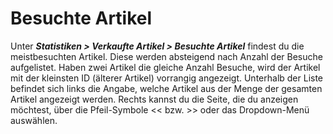 # Besuchte Artikel

Unter _**Statistiken \> Verkaufte Artikel \> Besuchte Artikel**_ findest du die meistbesuchten Artikel. Diese werden absteigend nach Anzahl der Besuche aufgelistet. Haben zwei Artikel die gleiche Anzahl Besuche, wird der Artikel mit der kleinsten ID \(älterer Artikel\) vorrangig angezeigt. Unterhalb der Liste befindet sich links die Angabe, welche Artikel aus der Menge der gesamten Artikel angezeigt werden. Rechts kannst du die Seite, die du anzeigen möchtest, über die Pfeil-Symbole << bzw. \>\> oder das Dropdown-Menü auswählen.



